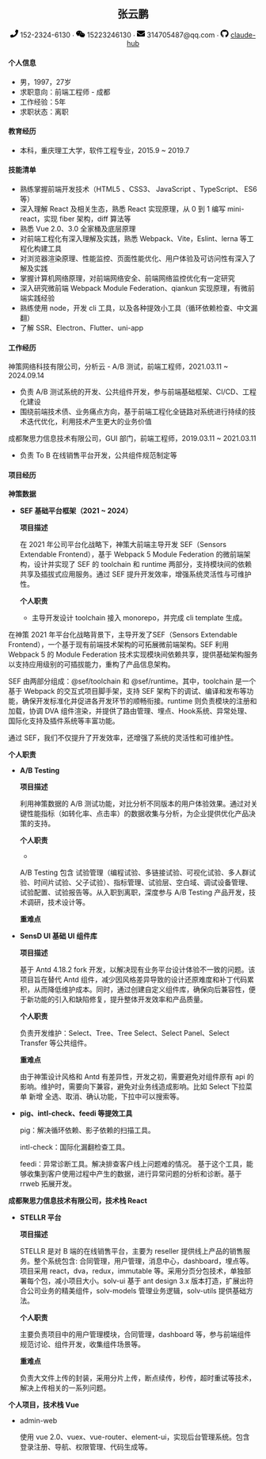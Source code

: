 <center>
	<h2>张云鹏</h2> 
     <div>
         <span>
             <img src="assets/phone-solid.svg" width="16px">
             152-2324-6130
         </span>
         ·
         <span>
             <img src="assets/weixin.svg" width="18px">
             15223246130
         </span>
         ·
         <span>
             <img src="assets/envelope-solid.svg" width="16px">
             314705487@qq.com
         </span>
         ·
         <span>
             <img src="assets/github-brands.svg" width="16px">
             <a href="https://github.com/claude-hub">claude-hub</a>
         </span>
     </div>
</center>


####  个人信息

 - 男，1997，27岁
 - 求职意向：前端工程师 - 成都
 - 工作经验：5年
 - 求职状态：离职

#### 教育经历

- 本科，重庆理工大学，软件工程专业，2015.9 ~ 2019.7

#### 技能清单

- 熟练掌握前端开发技术（HTML5 、CSS3、 JavaScript 、TypeScript、 ES6等）
- 深入理解 React 及相关生态，熟悉 React 实现原理，从 0 到 1 编写 mini-react，实现 fiber 架构，diff 算法等
- 熟悉 Vue 2.0、3.0 全家桶及底层原理
- 对前端工程化有深入理解及实践，熟悉 Webpack、Vite，Eslint、lerna 等工程化构建工具
- 对浏览器渲染原理、性能监控、页面性能优化、用户体验及可访问性有深入了解及实践
- 掌握计算机网络原理，对前端网络安全、前端网络监控优化有一定研究
- 深入研究微前端 Webpack Module Federation、qiankun 实现原理，有微前端实践经验
- 熟练使用 node，开发 cli 工具，以及各种提效小工具（循环依赖检查、中文漏翻）
- 了解 SSR、Electron、Flutter、uni-app

#### 工作经历

神策网络科技有限公司，分析云 - A/B 测试，前端工程师，2021.03.11 ~ 2024.09.14

- 负责 A/B 测试系统的开发、公共组件开发，参与前端基础框架、CI/CD、工程化建设
- 围绕前端技术债、业务痛点方向，基于前端工程化全链路对系统进行持续的技术迭代优化，利用技术产生更大的业务价值

成都聚思力信息技术有限公司，GUI 部门，前端工程师，2019.03.11 ~ 2021.03.11

- 负责 To B 在线销售平台开发，公共组件规范制定等

#### 项目经历

**神策数据**

- **SEF 基础平台框架（2021 ~ 2024）**

  **项目描述**

  在 2021 年公司平台化战略下，神策大前端主导开发 SEF（Sensors Extendable Frontend），基于 Webpack 5 Module Federation 的微前端架构，设计并实现了 SEF 的 toolchain 和 runtime 两部分，支持模块间的依赖共享及插拔式应用服务。通过 SEF 提升开发效率，增强系统灵活性与可维护性。

  **个人职责**

  - 主导开发设计 toolchain 接入 monorepo，并完成 cli template 生成。



在神策 2021 年平台化战略背景下，主导开发了SEF（Sensors Extendable Frontend），一个基于现有前端技术架构的可拓展微前端架构。SEF 利用 Webpack 5 的 Module Federation 技术实现模块间依赖共享，提供基础架构服务以支持应用级别的可插拔能力，重构了产品信息架构。

SEF 由两部分组成：@sef/toolchain 和 @sef/runtime。其中，toolchain 是一个基于 Webpack 的交互式项目脚手架，支持 SEF 架构下的调试、编译和发布等功能，确保开发标准化并促进各开发环节的顺畅衔接。runtime 则负责模块的注册和加载，协调 DVA 组件渲染，并提供了路由管理、埋点、Hook系统、异常处理、国际化支持及插件系统等丰富功能。

通过 SEF，我们不仅提升了开发效率，还增强了系统的灵活性和可维护性。

**个人职责**

- **A/B Testing**

  **项目描述**

  利用神策数据的 A/B 测试功能，对比分析不同版本的用户体验效果。通过对关键性能指标（如转化率、点击率）的数据收集与分析，为企业提供优化产品决策的支持。

  **个人职责**

  - 

  A/B Testing 包含 试验管理（编程试验、多链接试验、可视化试验、多人群试验、时间片试验、父子试验）、指标管理、试验层、空白域、调试设备管理、试验配置、试验报告等。从入职到离职，深度参与 A/B Testing 产品开发，技术调研，技术设计等。
  
  **重难点**
  
  


- **SensD UI  基础 UI 组件库**

  **项目描述**

  基于 Antd 4.18.2 fork 开发，以解决现有业务平台设计体验不一致的问题。该项目旨在替代 Antd 组件，减少因风格差异导致的设计还原难度和补丁代码累积，从而降低维护成本。同时，通过创建自定义组件库，确保向后兼容性，便于新功能的引入和缺陷修复，提升整体开发效率和产品质量。

  **个人职责**
  
  负责开发维护：Select、Tree、Tree Select、Select Panel、Select Transfer 等公共组件。
  
  **重难点**
  
  由于神策设计风格和 Antd 有差异性，开发之初，需要避免对组件原有 api 的影响。维护时，需要向下兼容，避免对业务线造成影响。比如 Select 下拉菜单 新增 全选、取消、确认功能，下拉中可以搜索等。




- **pig、intl-check、feedi 等提效工具**

  pig：解决循环依赖、影子依赖的扫描工具。

  intl-check：国际化漏翻检查工具。

  feedi：异常诊断工具。解决排查客户线上问题难的情况。 基于这个工具，能够收集到客户使用过程中产生的数据，进行异常问题的分析和诊断。基于 rrweb 拓展开发。



**成都聚思力信息技术有限公司，技术栈 React**

- **STELLR 平台**

  **项目描述**

  STELLR 是对 B 端的在线销售平台，主要为 reseller 提供线上产品的销售服务。整个系统包含: 合同管理，用户管理，消息中心，dashboard，埋点等。项目采用 react，dva，redux，immutable 等。采用分页分包技术，单独部署每个包，减小项目大小。solv-ui 基于 ant design 3.x 版本打造，扩展出符合公司业务的精美组件，solv-models 管理业务逻辑，solv-utils 提供基础方法。

  **个人职责**

  主要负责项目中的用户管理模块，合同管理，dashboard 等，参与前端组件规范讨论、组件开发，收集组件场景等。

  **重难点**
  
  负责大文件上传的封装，采用分片上传，断点续传，秒传，超时重试等技术，解决上传相关的一系列问题。



**个人项目，技术栈 Vue**

- admin-web

  使用 vue 2.0、vuex、vue-router、element-ui，实现后台管理系统。包含 登录注册、导航、权限管理、代码生成等。

